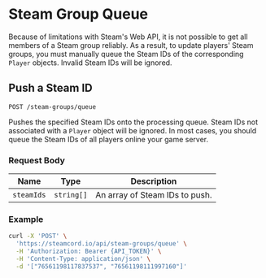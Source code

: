 # Steam Group Queue

Because of limitations with Steam's Web API, it is not possible to get all members of a Steam group
reliably. As a result, to update players' Steam groups, you must manually queue the Steam IDs of
the corresponding `Player` objects. Invalid Steam IDs will be ignored.

## Push a Steam ID

`POST /steam-groups/queue`

Pushes the specified Steam IDs onto the processing queue. Steam IDs not associated with a `Player`
object will be ignored. In most cases, you should queue the Steam IDs of all players online your
game server.

### Request Body

| Name            | Type       | Description                    |
| --------------- | ---------- | ------------------------------ |
| `steamIds`      | `string[]` | An array of Steam IDs to push. |

### Example
```bash
curl -X 'POST' \
  'https://steamcord.io/api/steam-groups/queue' \
  -H 'Authorization: Bearer {API_TOKEN}' \
  -H 'Content-Type: application/json' \
  -d '["76561198117837537", "76561198111997160"]'
```
